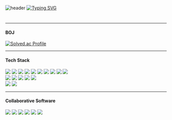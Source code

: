 
![header](https://capsule-render.vercel.app/api?type=waving&color=221E68&text=&animation=twinkling&height=100)
[![Typing SVG](https://readme-typing-svg.demolab.com?font=Alkatra&weight=500&size=45&duration=3500&pause=3&color=008FC7&center=false&vCenter=false&multiline=true&repeat=false&width=1000&height=100&lines=Welcome+to+junwoo's+GitHub!👋)](https://git.io/typing-svg)

 
<div align="left">

#
<hr>
 <h4>BOJ</h4>
<!-- <div> -->
<!--  <a href="https://www.notion.so/f190f23b07cf423782b3427123b28fe1" target="_blank"><img src="https://img.shields.io/badge/portfolio-1bbfa0?logo=notion&logoColor=white"></a>  -->
<!-- </div> -->
<!--  <hr> -->

[![Solved.ac Profile](http://mazassumnida.wtf/api/v2/generate_badge?boj=boaz42)](https://solved.ac/boaz42/)

 <hr>
 <div>
 <h4>Tech Stack</h4>

 <div>
  <img src="https://img.shields.io/badge/React-61DAFB?logo=react&logoColor=white">
  <img src="https://img.shields.io/badge/JavaScript-F7DF1E?logo=JavaScript&logoColor=white">
  <img src="https://img.shields.io/badge/Typescript-3178C6?logo=typescript&logoColor=white">
  <img src="https://img.shields.io/badge/reactquery-FF4154?logo=reactquery&logoColor=white">
  <img src="https://img.shields.io/badge/redux-764ABC?logo=redux&logoColor=white">
  <img src="https://img.shields.io/badge/recoil-3578E5?logo=recoil&logoColor=white">
  <img src="https://img.shields.io/badge/mobx-FF9955?logo=mobx&logoColor=white">
  <img src="https://img.shields.io/badge/vite-646CFF?logo=vite&logoColor=white">
  <img src="https://img.shields.io/badge/webpack-8DD6F9?logo=webpack&logoColor=white">
  <img src="https://img.shields.io/badge/Vue.js-4FC08D?logo=Vue.js&logoColor=white">
 </div>

 <div>
  <img src="https://img.shields.io/badge/HTML5-E34F26?logo=HTML5&logoColor=white">
  <img src="https://img.shields.io/badge/CSS3-1572B6?logo=css3&logoColor=white">
  <img src="https://img.shields.io/badge/tailwindcss-06B6D4?logo=tailwindcss&logoColor=white">
  <img src="https://img.shields.io/badge/styledcomponents-DB7093?logo=styledcomponents&logoColor=white">
  <img src="https://img.shields.io/badge/Bootstrap-7952B3?logo=bootstrap&logoColor=white">  
 </div>
  <div>
  <img src="https://img.shields.io/badge/python-3776AB?logo=python&logoColor=white">  
  <img src="https://img.shields.io/badge/Django-092E20?logo=Django&logoColor=white">  
 </div>
 <hr>
 <h4>Collaborative Software</h4>
 <div>
  <img src="https://img.shields.io/badge/git-F05032?logo=git&logoColor=white">
  <img src="https://img.shields.io/badge/jira-0052CC?logo=jira&logoColor=white">
  <img src="https://img.shields.io/badge/Notion-000000?logo=notion&logoColor=white"> 
  <img src="https://img.shields.io/badge/Figma-F24E1E?logo=figma&logoColor=white">
  <img src="https://img.shields.io/badge/github-181717?logo=github&logoColor=white">
  <img src="https://img.shields.io/badge/gitlab-FC6D26?logo=gitlab&logoColor=white">
 </div>
</div>


<!--
**junwson9/junwson9** is a ✨ _special_ ✨ repository because its `README.md` (this file) appears on your GitHub profile.

Here are some ideas to get you started:

- 🔭 I’m currently working on ...
- 🌱 I’m currently learning ...
- 👯 I’m looking to collaborate on ...
- 🤔 I’m looking for help with ...
- 💬 Ask me about ...
- 📫 How to reach me: ...
- 😄 Pronouns: ...
- ⚡ Fun fact: ...
-->
